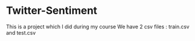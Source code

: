 # Twitter-Sentiment
This is a project which I did  during my course
We have 2 csv files : train.csv and test.csv

